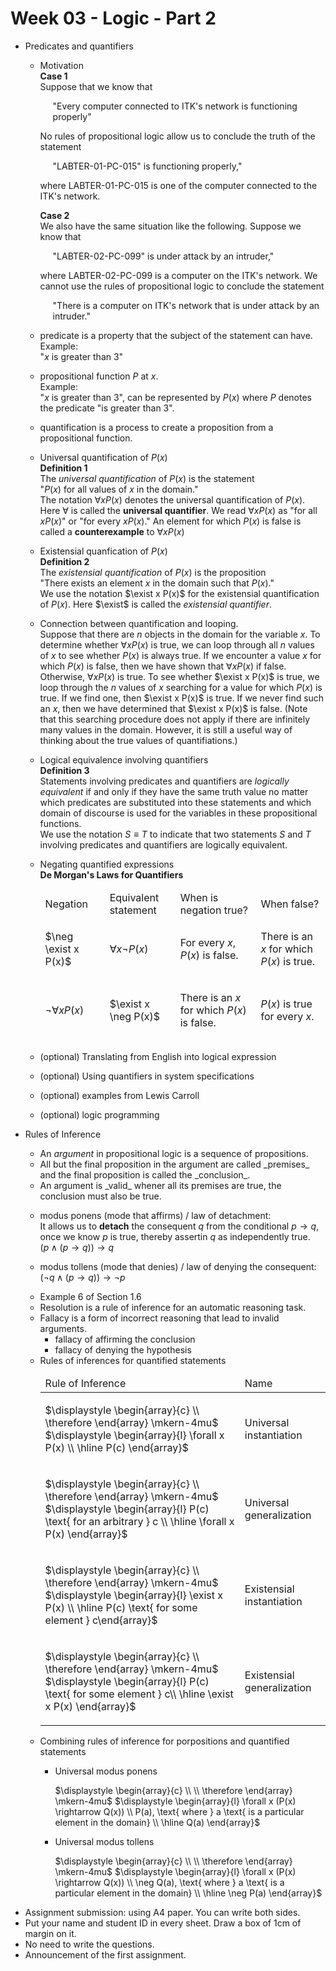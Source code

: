 # Week 03 - Logic - Part 2


- Predicates and quantifiers
  - Motivation       
    **Case 1**     
    Suppose that we know that      
    <div style="padding-left:20px">
    "Every computer connected to ITK's network is functioning properly"
    </div>

    No rules of propositional logic allow us to conclude the truth of 
    the statement
    <div style="padding-left:20px">
    "LABTER-01-PC-015" is functioning properly,"
    </div>    

    where LABTER-01-PC-015 is one of the computer connected to the ITK's 
    network.


    **Case 2**    
    We also have the same situation like the following. Suppose we know
    that 
    <div style="padding-left:20px">
    "LABTER-02-PC-099" is under attack by an intruder,"
    </div>

    where LABTER-02-PC-099 is a computer on the ITK's network. We cannot 
    use the rules of propositional logic to conclude the statement
    <div style="padding-left:20px">
    "There is a computer on ITK's network that is under attack by an intruder."
    </div>
    
  - predicate is a property that the subject of the statement can have.   
    Example:    
    "$x$ is greater than 3"
  - propositional function $P$ at $x$.     
    Example:    
    "$x$ is greater than 3", can be represented by $P(x)$
    where $P$ denotes the predicate "is greater than 3".
  - quantification is a process to create a proposition from a propositional
    function.

  - Universal quantification of $P(x)$     
    **Definition 1**     
    The _universal quantification_ of $P(x)$ is the statement     
    "$P(x)$ for all values of $x$ in the domain."     
    The notation $\forall x P(x)$ denotes the universal quantification of 
    $P(x)$. 
    Here $\forall$ is called the **universal quantifier**. We read 
    $\forall x P(x)$ as "for all $x P(x)$" or "for every $x P(x)$." 
    An element for which $P(x)$ is false is called a **counterexample** 
    to $\forall x P(x)$

  - Existensial quanfication of $P(x)$      
    **Definition 2**     
    The _existensial quantification_ of $P(x)$ is the proposition    
    "There exists an element $x$ in the domain such that $P(x)$."     
    We use the notation $\exist x P(x)$ for the existensial quantification
    of $P(x)$. Here $\exist$ is called the _existensial quantifier_.

  - Connection between quantification and looping.     
    Suppose that there are $n$ objects in the domain for the variable $x$. 
    To determine whether $\forall x P(x)$ is true, we can loop through all
    $n$ values of $x$ to see whether $P(x)$ is always true. If we encounter
    a value $x$ for which $P(x)$ is false, then we have shown that 
    $\forall x P(x)$ if false. Otherwise, $\forall x P(x)$ is true. 
    To see whether $\exist x P(x)$ is true, we loop through the $n$ values
    of $x$ searching for a value for which $P(x)$ is true. If we find one, 
    then $\exist x P(x)$ is true. If we never find such an $x$, then
    we have determined that $\exist x P(x)$ is false. (Note that this
    searching procedure does not apply if there are infinitely many values in
    the domain. However, it is still a useful way of thinking about the
    true values of quantifiations.)

  - Logical equivalence involving quantifiers    
    **Definition 3**    
    Statements involving predicates and quantifiers are _logically equivalent_ 
    if and only if they have the same truth value no matter which predicates
    are substituted into these statements and which domain of discourse
    is used for the variables in these propositional functions.   
    We use the notation $S \equiv T$ to indicate that two statements
    $S$ and $T$ involving predicates and quantifiers are logically equivalent.

  - Negating quantified expressions    
    **De Morgan's Laws for Quantifiers**    
    <table>
    <thead>
    <tr>
    <td>Negation</td>
    <td>Equivalent statement</td>
    <td>When is negation true?</td>
    <td>When false?</td>
    </tr>

    <tr>
    <td>
    
    $\neg \exist x P(x)$</td>
    <td>

    $\forall x \neg P(x)$</td>
    <td>

    For every $x$, $P(x)$ is false.</td>
    <td>

    There is an $x$ for which $P(x)$ is true.</td>
    </tr>

    <tr>
    <td>

    $\neg \forall x P(x)$
    </td>
    <td>

    $\exist x \neg P(x)$
    </td>
    <td>

    There is an $x$ for which $P(x)$ is false.
    </td>
    <td>

    $P(x)$ is true for every $x$.
    </td>
    </tr>
    </thead>
    </table>

  - (optional) Translating from English into logical expression
  - (optional) Using quantifiers in system specifications
  - (optional) examples from Lewis Carroll
  - (optional) logic programming

<ul>
 <li> Rules of Inference </li>   
 <ul>
  <li> An <i>argument</i> in propositional logic is a sequence of propositions. 
    </li>
  <li> All but the final proposition in the argument are called _premises_ and 
    the final proposition is called the _conclusion_. </li>
  <li> An argument is _valid_ whener all its premises are true, the
  conclusion must also be true. </li>

  <li> 
  
  modus ponens (mode that affirms) / law of detachment:   
    It allows us to **detach** the consequent $q$ from the conditional 
    $p \rightarrow q$, once we know $p$ is true, thereby assertin $q$
    as independently true.   
    $(p \wedge (p \rightarrow q)) \rightarrow q$

  </li>
  <li>
  
  modus tollens (mode that denies) / law of denying the consequent:    
    $(\neg q \wedge (p \rightarrow q)) \rightarrow \neg p$

  </li>
  <li> Example 6 of Section 1.6 </li>

  <li>Resolution is a rule of inference for an automatic reasoning task. </li>

  <li> Fallacy is a form of incorrect reasoning that lead to invalid arguments.   
    <ul>
      <li> fallacy of affirming the conclusion </li>
      <li> fallacy of denying the hypothesis </li>
    </ul>
  </li>

  <li> Rules of inferences for quantified statements 

  <table>
  <thead>
    <tr> <td>Rule of Inference</td> <td>Name</td> </tr>
  </thead>
  <tbody>
  <tr> 
  <td>

  $\displaystyle \begin{array}{c} \\ \therefore \end{array} \mkern-4mu$
  $\displaystyle \begin{array}{l} \forall x P(x) \\ \hline P(c) \end{array}$ 
  </td>
  <td>Universal instantiation
  </tr>

  <tr>
  <td>

  $\displaystyle \begin{array}{c} \\ \therefore \end{array} \mkern-4mu$
  $\displaystyle \begin{array}{l} P(c) \text{ for an arbitrary } c \\ \hline \forall x P(x) \end{array}$ 
  </td>
  <td>Universal generalization</td>
  </tr>

  <tr>
  <td>

  $\displaystyle \begin{array}{c} \\ \therefore \end{array} \mkern-4mu$
  $\displaystyle \begin{array}{l} \exist x P(x) \\ \hline P(c) \text{ for some element } c\end{array}$ 
  </td>
  <td>Existensial instantiation</td>
  </tr>
  <tr>
  <td>

  $\displaystyle \begin{array}{c} \\ \therefore \end{array} \mkern-4mu$
  $\displaystyle \begin{array}{l} P(c) \text{ for some element } c\\ \hline \exist x P(x) \end{array}$ 
  </td>
  <td>Existensial generalization</td>
  </tr>
  </tbody>
  </table>

  </li>

  <li> Combining rules of inference for porpositions and quantified statements </li>
  <ul>
  <li> Universal modus ponens 
  
  $\displaystyle \begin{array}{c} \\ \\ \therefore \end{array} \mkern-4mu$
  $\displaystyle 
  \begin{array}{l} \forall x (P(x) \rightarrow Q(x)) \\ 
    P(a), \text{ where } a \text{ is a particular element in the domain} \\ \hline
    Q(a)
  \end{array}$ 
  </li>

  <li> Universal modus tollens

  $\displaystyle \begin{array}{c} \\ \\ \therefore \end{array} \mkern-4mu$
  $\displaystyle 
  \begin{array}{l} \forall x (P(x) \rightarrow Q(x)) \\ 
    \neg Q(a), \text{ where } a \text{ is a particular element in the domain} \\ \hline
    \neg P(a)
  \end{array}$ 
  </li>
  </ul>
  </ul>
</ul>

- Assignment submission: using A4 paper. You can write both sides.  
- Put your name and student ID in every sheet. Draw a box of 1cm of margin on it. 
- No need to write the questions.     
- Announcement of the first assignment.






